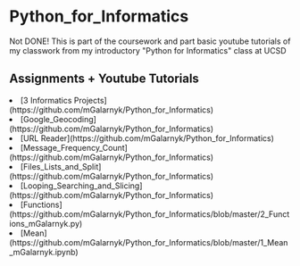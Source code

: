 # Python_for_Informatics

Not DONE! This is part of the coursework and part basic youtube tutorials of my classwork from my introductory "Python for Informatics" class at UCSD

## Assignments + Youtube Tutorials

  <li>[3 Informatics Projects](https://github.com/mGalarnyk/Python_for_Informatics)</li>
  <li>[Google_Geocoding](https://github.com/mGalarnyk/Python_for_Informatics)</li>
  <li>[URL Reader](https://github.com/mGalarnyk/Python_for_Informatics)</li>
  <li>[Message_Frequency_Count](https://github.com/mGalarnyk/Python_for_Informatics)</li>
  <li>[Files_Lists_and_Split](https://github.com/mGalarnyk/Python_for_Informatics)</li>
  <li>[Looping_Searching_and_Slicing](https://github.com/mGalarnyk/Python_for_Informatics)</li>
  <li>[Functions](https://github.com/mGalarnyk/Python_for_Informatics/blob/master/2_Functions_mGalarnyk.py)</li>
  <li>[Mean](https://github.com/mGalarnyk/Python_for_Informatics/blob/master/1_Mean_mGalarnyk.ipynb) </li>

